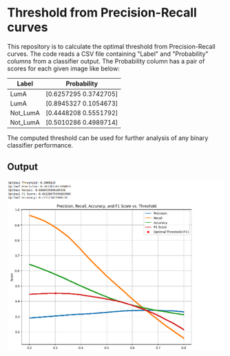 # Threshold from Precision-Recall curves
This repository is to calculate the optimal threshold from Precision-Recall curves.
The code reads a CSV file containing "Label" and "Probability" columns from a classifier output. The Probability column has a pair of scores for each given image like below:

| Label    | Probability               |
|----------|---------------------------|
| LumA     | [0.6257295  0.3742705]    |
| LumA     | [0.8945327  0.1054673]    |
| Not_LumA | [0.4448208  0.5551792]    |
| Not_LumA | [0.5010286  0.4989714]    |


The computed threshold can be used for further analysis of any binary classifier performance.
## Output

<img src="PR_Thresholding.png" alt="An exaple result of the code" width="600"/>
